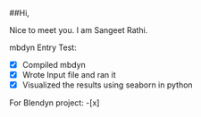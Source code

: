##Hi,  

Nice to meet you.
I am Sangeet Rathi.

mbdyn Entry Test:
-[x] Compiled mbdyn
-[x] Wrote Input file and ran it
-[x] Visualized the results using seaborn in python

For Blendyn project:
-[x] 
